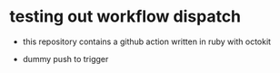 # testing out workflow dispatch

- this repository contains a github action written in ruby with octokit

- dummy push to trigger